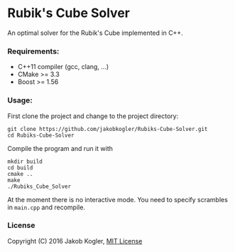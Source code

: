 # Rubik's Cube Solver

An optimal solver for the Rubik's Cube implemented in C++. 

### Requirements:

 - C++11 compiler (gcc, clang, ...)
 - CMake >= 3.3
 - Boost >= 1.56

### Usage:

First clone the project and change to the project directory:

    git clone https://github.com/jakobkogler/Rubiks-Cube-Solver.git
    cd Rubiks-Cube-Solver

Compile the program and run it with

    mkdir build
    cd build
    cmake ..
    make
    ./Rubiks_Cube_Solver

At the moment there is no interactive mode. You need to specify scrambles in `main.cpp` and recompile.

### License

Copyright (C) 2016 Jakob Kogler, [MIT License](https://github.com/jakobkogler/Rubiks-Cube-Solver/blob/master/LICENCE.txt)

